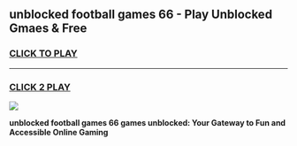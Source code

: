 
## unblocked football games 66 - Play Unblocked Gmaes & Free
<h3>
<a href="https://premium.freeplayer.one?title=unblocked_football_games_66&ref=19F">CLICK TO PLAY</a></h3>
<hr>

<h3>
<a href="https://premium.freeplayer.one?title=unblocked_football_games_66&ref=19F">CLICK 2 PLAY</a>
  
</h3>

<a href="https://premium.freeplayer.one?title=unblocked_football_games_66&ref=19F/"><img src="https://clearcache.store/games.png"></a>


**unblocked football games 66 games unblocked: Your Gateway to Fun and Accessible Online Gaming**
